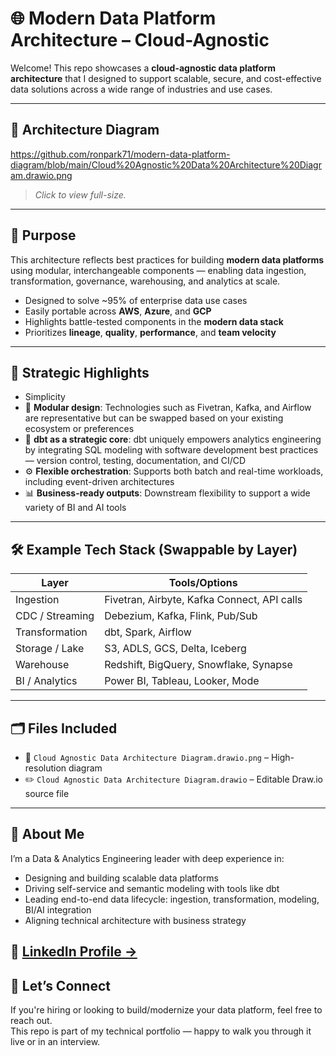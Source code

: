 # 🌐 Modern Data Platform Architecture – Cloud-Agnostic

Welcome! This repo showcases a **cloud-agnostic data platform architecture** that I designed to support scalable, secure, and cost-effective data solutions across a wide range of industries and use cases.

---

## 📌 Architecture Diagram

https://github.com/ronpark71/modern-data-platform-diagram/blob/main/Cloud%20Agnostic%20Data%20Architecture%20Diagram.drawio.png

> *Click to view full-size.*

---

## 🎯 Purpose

This architecture reflects best practices for building **modern data platforms** using modular, interchangeable components — enabling data ingestion, transformation, governance, warehousing, and analytics at scale.

- Designed to solve ~95% of enterprise data use cases
- Easily portable across **AWS**, **Azure**, and **GCP**
- Highlights battle-tested components in the **modern data stack**
- Prioritizes **lineage**, **quality**, **performance**, and **team velocity**

---

## 🧠 Strategic Highlights
- Simplicity
- 🔄 **Modular design**: Technologies such as Fivetran, Kafka, and Airflow are representative but can be swapped based on your existing ecosystem or preferences
- 🧱 **dbt as a strategic core**: dbt uniquely empowers analytics engineering by integrating SQL modeling with software development best practices — version control, testing, documentation, and CI/CD
- ⚙️ **Flexible orchestration**: Supports both batch and real-time workloads, including event-driven architectures
- 📊 **Business-ready outputs**: Downstream flexibility to support a wide variety of BI and AI tools

---

## 🛠️ Example Tech Stack (Swappable by Layer)

| Layer             | Tools/Options                                |
|------------------|----------------------------------------------|
| Ingestion         | Fivetran, Airbyte, Kafka Connect, API calls  |
| CDC / Streaming   | Debezium, Kafka, Flink, Pub/Sub              |
| Transformation    | dbt, Spark, Airflow                          |
| Storage / Lake    | S3, ADLS, GCS, Delta, Iceberg                |
| Warehouse         | Redshift, BigQuery, Snowflake, Synapse       |
| BI / Analytics    | Power BI, Tableau, Looker, Mode              |
---

## 🗂 Files Included

- 📄 `Cloud Agnostic Data Architecture Diagram.drawio.png` – High-resolution diagram
- ✏️ `Cloud Agnostic Data Architecture Diagram.drawio` – Editable Draw.io source file

---

## 💬 About Me

I’m a Data & Analytics Engineering leader with deep experience in:
- Designing and building scalable data platforms
- Driving self-service and semantic modeling with tools like dbt
- Leading end-to-end data lifecycle: ingestion, transformation, modeling, BI/AI integration
- Aligning technical architecture with business strategy

📍 [LinkedIn Profile →](https://www.linkedin.com/in/ronald-park-7611451/)
---

## 🤝 Let’s Connect

If you're hiring or looking to build/modernize your data platform, feel free to reach out.  
This repo is part of my technical portfolio — happy to walk you through it live or in an interview.
